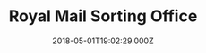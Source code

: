 ---
date: 2018-05-01T19:02:29.000Z
title: Royal Mail Sorting Office
latitude: 52.04481547147848
longitude: 0.7545542176787642
category: checkin
---